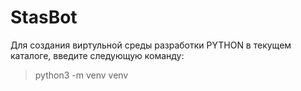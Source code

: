 # StasBot

Для создания виртульной среды разработки PYTHON в текущем каталоге, введите следующую команду:

> python3 -m venv venv